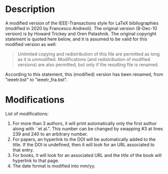 # Description
A modified version of the IEEE-Transactions style for LaTeX bibliographies (modified in 2020 by Francesco Andreoli). The original version (8-Dec-10 version) is by Howard Trickey and Oren Patashnik.
The original copyright statement is quoted here below, and it is assumed to be valid for this modified version as well:

> Unlimited copying and redistribution of this file are permitted as long as it is unmodified.  Modifications (and redistribution of modified versions) are also permitted, but only if the resulting file is renamed.

According to this statement, this (modified) version has been renamed, from "ieeetr.bst" to "ieeetr_fra.bst".



# Modifications 

List of modifications: 
1. For more than 3 authors, it will print automatically only the first author along with ``et al.". This number can be changed by swapping #3 at lines 239 and 240 to an arbitrary number.
2. For papers, an hyperlink to the DOI will be automatically added to the title. If the DOI is undefined, then it will look for an URL associated to that entry.
3. For books, it will look for an associated URL and the title of the book will hyperlink to that page.
4. The date format is modified into mm/yy.
